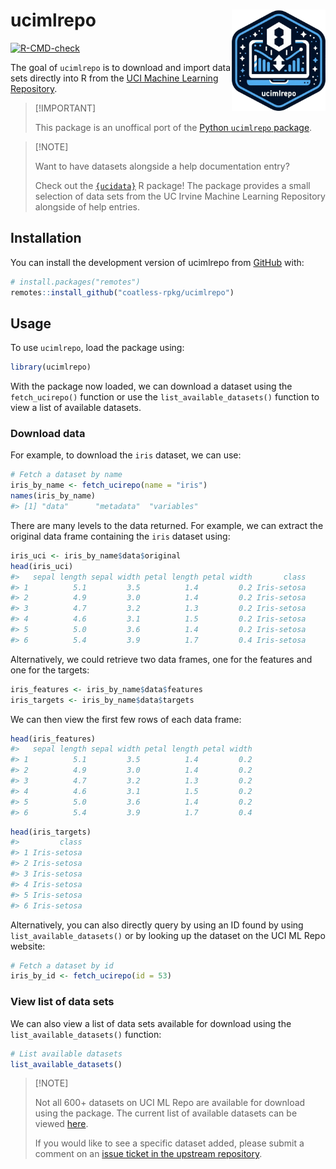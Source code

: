 
<!-- README.md is generated from README.Rmd. Please edit that file -->

# ucimlrepo <img src="man/figures/logo-ucimlrepo.png" align ="right" alt="A hexagonal logo of the ucimlrepo R package that shows data being downloaded from a repository" width ="150"/>

<!-- badges: start -->

[![R-CMD-check](https://github.com/coatless-rpkg/ucimlrepo/actions/workflows/R-CMD-check.yaml/badge.svg)](https://github.com/coatless-rpkg/ucimlrepo/actions/workflows/R-CMD-check.yaml)
<!-- badges: end -->

The goal of `ucimlrepo` is to download and import data sets directly
into R from the [UCI Machine Learning
Repository](https://archive.ics.uci.edu/).

> \[!IMPORTANT\]
>
> This package is an unoffical port of the [Python `ucimlrepo`
> package](https://github.com/uci-ml-repo/ucimlrepo).

> \[!NOTE\]
>
> Want to have datasets alongside a help documentation entry?
>
> Check out the [`{ucidata}`](https://github.com/coatless-rpkg/ucidata)
> R package! The package provides a small selection of data sets from
> the UC Irvine Machine Learning Repository alongside of help entries.

## Installation

You can install the development version of ucimlrepo from
[GitHub](https://github.com/) with:

``` r
# install.packages("remotes")
remotes::install_github("coatless-rpkg/ucimlrepo")
```

## Usage

To use `ucimlrepo`, load the package using:

``` r
library(ucimlrepo)
```

With the package now loaded, we can download a dataset using the
`fetch_ucirepo()` function or use the `list_available_datasets()`
function to view a list of available datasets.

### Download data

For example, to download the `iris` dataset, we can use:

``` r
# Fetch a dataset by name
iris_by_name <- fetch_ucirepo(name = "iris")
names(iris_by_name)
#> [1] "data"      "metadata"  "variables"
```

There are many levels to the data returned. For example, we can extract
the original data frame containing the `iris` dataset using:

``` r
iris_uci <- iris_by_name$data$original
head(iris_uci)
#>   sepal length sepal width petal length petal width       class
#> 1          5.1         3.5          1.4         0.2 Iris-setosa
#> 2          4.9         3.0          1.4         0.2 Iris-setosa
#> 3          4.7         3.2          1.3         0.2 Iris-setosa
#> 4          4.6         3.1          1.5         0.2 Iris-setosa
#> 5          5.0         3.6          1.4         0.2 Iris-setosa
#> 6          5.4         3.9          1.7         0.4 Iris-setosa
```

Alternatively, we could retrieve two data frames, one for the features
and one for the targets:

``` r
iris_features <- iris_by_name$data$features
iris_targets <- iris_by_name$data$targets
```

We can then view the first few rows of each data frame:

``` r
head(iris_features)
#>   sepal length sepal width petal length petal width
#> 1          5.1         3.5          1.4         0.2
#> 2          4.9         3.0          1.4         0.2
#> 3          4.7         3.2          1.3         0.2
#> 4          4.6         3.1          1.5         0.2
#> 5          5.0         3.6          1.4         0.2
#> 6          5.4         3.9          1.7         0.4
```

``` r
head(iris_targets)
#>         class
#> 1 Iris-setosa
#> 2 Iris-setosa
#> 3 Iris-setosa
#> 4 Iris-setosa
#> 5 Iris-setosa
#> 6 Iris-setosa
```

Alternatively, you can also directly query by using an ID found by using
`list_available_datasets()` or by looking up the dataset on the UCI ML
Repo website:

``` r
# Fetch a dataset by id
iris_by_id <- fetch_ucirepo(id = 53)
```

### View list of data sets

We can also view a list of data sets available for download using the
`list_available_datasets()` function:

``` r
# List available datasets
list_available_datasets()
```

> \[!NOTE\]
>
> Not all 600+ datasets on UCI ML Repo are available for download using
> the package. The current list of available datasets can be viewed
> [here](https://archive.ics.uci.edu/datasets?Python=true&skip=0&take=25&sort=desc&orderBy=NumHits).
>
> If you would like to see a specific dataset added, please submit a
> comment on an [issue ticket in the upstream
> repository](https://github.com/uci-ml-repo/ucimlrepo/issues/9).
